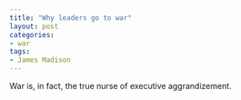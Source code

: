 ```yaml
---
title: "Why leaders go to war"
layout: post
categories:
- war
tags:
- James Madison
---
```


War is, in fact, the true nurse of executive aggrandizement.
